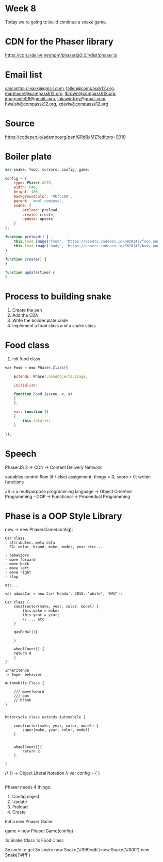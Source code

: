 # Week 8 

Today we're going to build continue a snake game. 

# CDN for the Phaser library

https://cdn.jsdelivr.net/npm/phaser@3.2.1/dist/phaser.js

# Email list
samantha.r.leask@gmail.com, tallen@compassk12.org, marmoore@compassk12.org, lbrown@compassk12.org, jmorganle09@gmail.com, lukawinfrey@gmail.com, hwalsh@compassk12.org, xdavis@compassk12.org 

# Source 

https://codepen.io/adambourg/pen/GRdBxMZ?editors=0010


# Boiler plate 

```javascript
var snake, food, cursors, config, game; 

config = {
    type: Phaser.AUTO,
    width: 640,
    height: 480,
    backgroundColor: '#bfcc00',
    parent: 'awol-compass',
    scene: {
        preload: preload,
        create: create,
        update: update
    }
};

function preload() {
    this.load.image('food', 'https://assets.codepen.io/6828145/food.png');
    this.load.image('body', 'https://assets.codepen.io/6828145/body.png');
}

function create() {
}

function update(time) {
}

```

# Process to building snake

1. Create the pen 
2. Add the CDN
3. Write the boilder plate code
4. Implement a food class and a snake class 


# Food class 

1. Init food class 


```javascript
var Food = new Phaser.Class({

    Extends: Phaser.GameObjects.Image,

    initialize:

    function Food (scene, x, y)
    {
    },

    eat: function ()
    {
        this.total++;
    }

});

```

# Speech 

PhaserJS 3 
-> CDN -> Content Delivery Network 

variables 
control flow (if / else)
assignment; thingy = 0; score = 0; 
writen functions

JS is a mutlipurpose programming language
-> Object Oriented Programming - OOP 
-> Functional 
-> Proceedual Programming 

# Phase is a OOP Style Library 
new -> new Phaser.Game(config); 

```text
Car class
- attributes, meta data
- EG: color, brand, make, model, year etcc... 

- behaviors 
- move forward
- move back 
- move left
- move right
- stop 

etc... 

var adamsCar = new Car('Honda', 2015, 'white', 'HRV');

Car class {
    constructor(make, year, color, model) {
        this.make = make; 
        this.year = year; 
        // ... etc     
    }
    
    gasPedal(){
        
    }
    
    wheelCount() {
    return 4
    }
}

Inheritence
-> Super behavior

Automobile Class {
    
    /// movefoward
    /// gas
    // break
}


Motorcycle class extends Automobile {
    
    constructor(make, year, color, model) {
        super(make, year, color, model)
    }
       
       
    wheelCount(){
        return 2
    }
    
}
```


// {} -> Object Literal Notation
// var config = {  }

---



Phaser needs 4 things:
1. Config object
2. Update
3. Preload
4. Create

Init a new Phaser Game

game = new Phaser.Game(config)

1x Snake Class 
1x Food Class

3x code to get 3x snake
new Snake('#399edb')
new Snake('#000')
new Snake('#fff')

